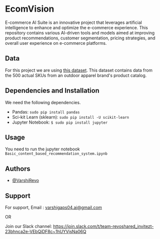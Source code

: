 # EcomVision

E-commerce AI Suite is an innovative project that leverages artificial intelligence to enhance and optimize the e-commerce experience. This repository contains various AI-driven tools and models aimed at improving product recommendations, customer segmentation, pricing strategies, and overall user experience on e-commerce platforms.

## Data
For this project we are using [this dataset](https://www.kaggle.com/cclark/product-item-data/data). This dataset contains data from the 500 actual SKUs from an outdoor apparel brand's product catalog. 

## Dependencies and Installation 
We need the following dependencies.

* Pandas: `sudo pip install pandas`
* Sci-kit Learn (sklearn): `sudo pip install -U scikit-learn`
* Jupyter Notebook: `$ sudo pip install jupyter `

## Usage
You need to run the jupyter notebook `Basic_content_based_recommendation_system.ipynb`


## Authors

- [@VarshiRevo](https://github.com/VarshiRevo)

## Support

For support,
Email :
varshigaps04.ai@gmail.com

OR

Join our Slack channel:
https://join.slack.com/t/team-revoshared_invitezt-23bhnca2e-VEbQiDF8c~1hUYVjsNa06Q
